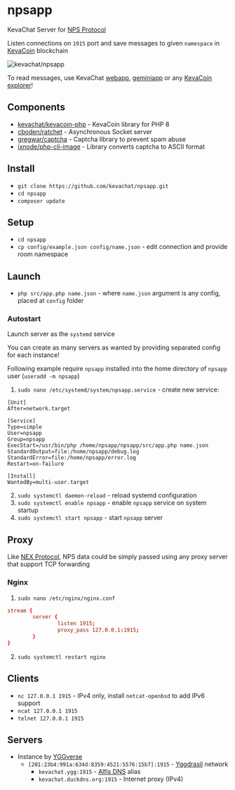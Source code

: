 # npsapp

KevaChat Server for [NPS Protocol](https://nightfall.city/nps/info/specification.txt)

Listen connections on `1915` port and save messages to given `namespace` in [KevaCoin](https://github.com/kevacoin-project) blockchain

![kevachat/npsapp](https://github.com/kevachat/npsapp/assets/108541346/936191f7-7ea7-44bd-bcd9-085f2a7f0a7b)

To read messages, use KevaChat [webapp](https://github.com/kevachat/webapp), [geminiapp](https://github.com/kevachat/geminiapp) or any [KevaCoin explorer](https://github.com/kvazar-network/awesome-kevacoin#explorers)!

## Components

* [kevachat/kevacoin-php](https://github.com/kevachat/kevacoin-php) - KevaCoin library for PHP 8
* [cboden/ratchet](https://github.com/ratchetphp/Ratchet) - Asynchronous Socket server
* [gregwar/captcha](https://github.com/Gregwar/Captcha) - Captcha library to prevent spam abuse
* [ixnode/php-cli-image](https://github.com/ixnode/php-cli-image) - Library converts captcha to ASCII format

## Install

* `git clone https://github.com/kevachat/npsapp.git`
* `cd npsapp`
* `composer update`

## Setup

* `cd npsapp`
* `cp config/example.json config/name.json` - edit connection and provide room namespace

## Launch

* `php src/app.php name.json` - where `name.json` argument is any config, placed at `config` folder

### Autostart

Launch server as the `systemd` service

You can create as many servers as wanted by providing separated config for each instance!

Following example require `npsapp` installed into the home directory of `npsapp` user (`useradd -m npsapp`)

1. `sudo nano /etc/systemd/system/npsapp.service` - create new service:

``` npsapp.service
[Unit]
After=network.target

[Service]
Type=simple
User=npsapp
Group=npsapp
ExecStart=/usr/bin/php /home/npsapp/npsapp/src/app.php name.json
StandardOutput=file:/home/npsapp/debug.log
StandardError=file:/home/npsapp/error.log
Restart=on-failure

[Install]
WantedBy=multi-user.target
```

2. `sudo systemctl daemon-reload` - reload systemd configuration
3. `sudo systemctl enable npsapp` - enable `npsapp` service on system startup
4. `sudo systemctl start npsapp` - start `npsapp` server

## Proxy

Like [NEX Protocol](https://nightfall.city/nex/info/specification.txt), NPS data could be simply passed using any proxy server that support TCP forwarding

### Nginx

1. `sudo nano /etc/nginx/nginx.conf`

``` /etc/nginx/nginx.conf
stream {
        server {
                listen 1915;
                proxy_pass 127.0.0.1:1915;
        }
}
```

2. `sudo systemctl restart nginx`

## Clients

* `nc 127.0.0.1 1915` - IPv4 only, install `netcat-openbsd` to add IPv6 support
* `ncat 127.0.0.1 1915`
* `telnet 127.0.0.1 1915`

## Servers

* Instance by [YGGverse](https://github.com/YGGverse)
  * `[201:23b4:991a:634d:8359:4521:5576:15b7]:1915` - [Yggdrasil](https://github.com/yggdrasil-network) network
    * `kevachat.ygg:1915` - [Alfis DNS](https://github.com/Revertron/Alfis) alias
    * `kevachat.duckdns.org:1915` - Internet proxy (IPv4)
